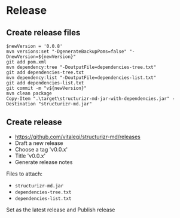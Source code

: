 # Release

## Create release files

```
$newVersion = '0.0.8'
mvn versions:set "-DgenerateBackupPoms=false" "-DnewVersion=${newVersion}"
git add pom.xml
mvn dependency:tree "-DoutputFile=dependencies-tree.txt"
git add dependencies-tree.txt
mvn dependency:list "-DoutputFile=dependencies-list.txt"
git add dependencies-list.txt
git commit -m "v${newVersion}"
mvn clean package
Copy-Item ".\target\structurizr-md-jar-with-dependencies.jar" -Destination "structurizr-md.jar"
```

## Create release

- <https://github.com/vitalegi/structurizr-md/releases>
- Draft a new release
- Choose a tag 'v0.0.x'
- Title 'v0.0.x'
- Generate release notes

Files to attach:

- `structurizr-md.jar`
- `dependencies-tree.txt`
- `dependencies-list.txt`

Set as the latest release and Publish release